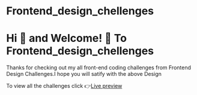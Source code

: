 # Frontend_design_chellenges

# Hi 👋 and Welcome! 🙏 To Frontend_design_chellenges

Thanks for checking out my all front-end coding challenges
from Frontend Design Challenges.I hope you will satify with the above Design

To view all the challenges click 👉[Live preview](https://kalpanaammu.github.io/Frontend_design_chellenges)
